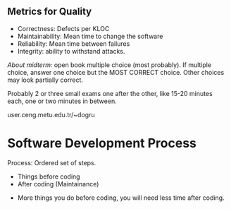 ## Metrics for Quality

- Correctness: Defects per KLOC
- Maintainability: Mean time to change the software
- Reliability: Mean time between failures
- Integrity: ability to withstand attacks.

*About midterm:* open book multiple choice (most probably). If multiple choice, answer one choice but the MOST CORRECT choice. Other choices may look partially correct.

Probably 2 or three small exams one after the other, like 15-20 minutes each, one or two minutes in between.

user.ceng.metu.edu.tr/~dogru

# Software Development Process

Process: Ordered set of steps.

- Things before coding
- After coding (Maintainance)

* More things you do before coding, you will need less time after coding.
